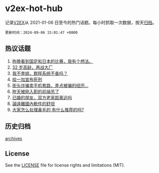 # v2ex-hot-hub

 记录[V2EX](https://www.v2ex.com/)从 2021-01-06 日至今的热门话题。每小时抓取一次数据，按天[归档](archives)。

`更新时间：2024-09-06 15:01:47 +0800`

## 热议话题

1. [昨晚看到国足和日本的比赛，我有个想法。](https://www.v2ex.com/t/1070613)
1. [32 岁高龄，再战大厂](https://www.v2ex.com/t/1070623)
1. [我不李姐，群晖系统不香吗？](https://www.v2ex.com/t/1070616)
1. [给一加宣布死刑](https://www.v2ex.com/t/1070548)
1. [街头诈骗卖手机套路，差点被骗的经历...](https://www.v2ex.com/t/1070480)
1. [昨天被刚入职的前端吊了](https://www.v2ex.com/t/1070614)
1. [已婚的朋友，双方老家距离远吗](https://www.v2ex.com/t/1070590)
1. [論遠離國內軟件的舒坦](https://www.v2ex.com/t/1070599)
1. [大家怎么处理鼻毛的,有什么推荐的吗?](https://www.v2ex.com/t/1070608)

## 历史归档

[archives](archives)

## License

See the [LICENSE](LICENSE) file for license rights and limitations (MIT).
